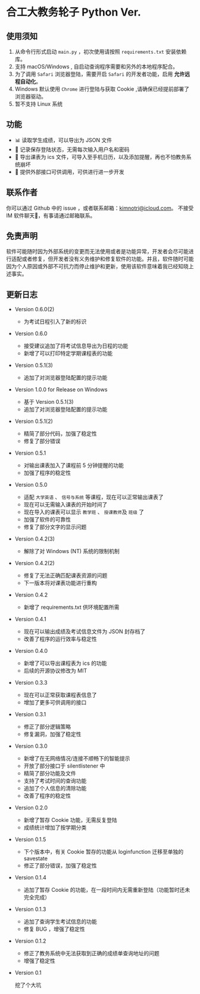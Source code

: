 # 合工大教务轮子 Python Ver.

## 使用须知
1. 从命令行形式启动 `main.py` ，初次使用请按照 `requirements.txt` 安装依赖库。
2. 支持 macOS/Windows , 自启动查询程序需要和另外的本地程序配合。
3. 为了调用 `Safari` 浏览器登陆，需要开启 `Safari` 的开发者功能，启用 **允许远程自动化**。
4. Windows 默认使用 `Chrome` 进行登陆与获取 Cookie ,请确保已经提前部署了浏览器驱动。
5. 暂不支持 Linux 系统

## 功能
* 📊 读取学生成绩，可以导出为 JSON 文件
* 🤔 记录保存登陆状态，无需每次输入用户名和密码
* 📒 导出课表为 ics 文件，可导入至手机日历，以及添加提醒，再也不怕教务系统崩坏
* 🌝 提供外部接口可供调用，可供进行进一步开发

## 联系作者
你可以通过 Github 中的 issue ，或者联系邮箱：kimnotri@icloud.com。
不接受 IM 软件聊天🌝，有事请通过邮箱联系。

## 免责声明
软件可能随时因为外部系统的变更而无法使用或者是功能异常，开发者会尽可能进行适配或者修复，但开发者没有义务维护和修复软件的功能。并且，软件随时可能因为个人原因或外部不可抗力而停止维护和更新，使用该软件意味着我已经知晓上述事实。

## 更新日志

* Version 0.6.0(2)

    * 为考试日程引入了新的标识

* Version 0.6.0

    * 接受建议追加了将考试信息导出为日程的功能
    * 新增了可以打印特定学期课程表的功能

* Version 0.5.1(3)

    * 追加了对浏览器登陆配置的提示功能   

* Version 1.0.0 for Release on Windows

    * 基于 Version 0.5.1(3)
    * 追加了对浏览器登陆配置的提示功能

* Version 0.5.1(2)

    * 精简了部分代码，加强了稳定性
    * 修复了部分错误

* Version 0.5.1

    * 对输出课表加入了课程前 5 分钟提醒的功能
    * 加强了程序的稳定性

* Version 0.5.0

    * 适配 `大学英语` 、 `信号与系统` 等课程，现在可以正常输出课表了
    * 现在可以无需输入课表的开始时间了
    * 现在导入的课表可以显示 `教学班` 、 `授课教师`及 `班级` 了
    * 加强了软件的可靠性
    * 修复了部分文字的显示问题

* Version 0.4.2(3)

    * 解除了对 Windows (NT) 系统的限制机制

* Version 0.4.2(2)

    * 修复了无法正确匹配课表资源的问题
    * 下一版本将对课表功能进行重构


* Version 0.4.2

    * 新增了 requirements.txt 供环境配置所需

* Version 0.4.1

    * 现在可以输出成绩及考试信息文件为 JSON 封存档了
    * 改善了程序的运行效率与稳定性

* Version 0.4.0

    * 新增了可以导出课程表为 ics 的功能
    * 后续的开源协议修改为 MIT


* Version 0.3.3

    * 现在可以正常获取课程表信息了
    * 增加了更多可供调用的接口

* Version 0.3.1

    * 修正了部分逻辑策略
    * 修复漏洞，加强了稳定性

* Version 0.3.0

    * 新增了在无网络情况/连接不顺畅下的智能提示
    * 开放了部分接口于 silentlistener 中
    * 精简了部分功能及文件
    * 支持了考试时间的查询功能
    * 追加了个人信息的清除功能
    * 改善了程序的稳定性

* Version 0.2.0

    * 新增了暂存 Cookie 功能，无需反复登陆
    * 成绩统计增加了按学期分类

* Version 0.1.5

    * 下个版本中，有关 Cookie 暂存的功能从 loginfunction 迁移至单独的 savestate
    * 修正了部分错误，加强了稳定性
    

* Version 0.1.4

    * 追加了暂存 Cookie 的功能，在一段时间内无需重新登陆（功能暂时还未完全完成）


* Version 0.1.3

    * 追加了查询学生考试信息的功能
    * 修复 BUG ，增强了稳定性

* Version 0.1.2

    * 修正了教务系统中无法获取到正确的成绩单查询地址的问题
    * 增强了稳定性

* Version 0.1

    挖了个大坑


